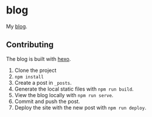 # blog

My [blog](https://rob-blackbourn.github.io/blog/).

## Contributing

The blog is built with [hexo](https://hexo.io/).

1. Clone the project
2. `npm install`
3. Create a post in `_posts`.
4. Generate the local static files with `npm run build`.
5. View the blog locally with `npm run serve`.
6. Commit and push the post.
7. Deploy the site with the new post with `npm run deploy`.
